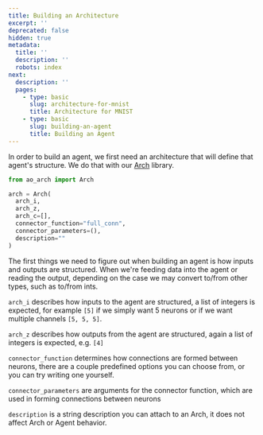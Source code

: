 ```yaml
---
title: Building an Architecture
excerpt: ''
deprecated: false
hidden: true
metadata:
  title: ''
  description: ''
  robots: index
next:
  description: ''
  pages:
    - type: basic
      slug: architecture-for-mnist
      title: Architecture for MNIST
    - type: basic
      slug: building-an-agent
      title: Building an Agent
---
```

In order to build an agent, we first need an architecture that will define that agent's structure. We do that with our [Arch](https://github.com/aolabsai/ao_arch) library.

```python python
from ao_arch import Arch

arch = Arch(
  arch_i,
  arch_z,
  arch_c=[],
  connector_function="full_conn",
  connector_parameters=(),
  description=""
)
```

The first things we need to figure out when building an agent is how inputs and outputs are structured. When we're feeding data into the agent or reading the output, depending on the case we may convert to/from other types, such as to/from ints.

`arch_i` describes how inputs to the agent are structured, a list of integers is expected, for example `[5]` if we simply want 5 neurons or if we want multiple channels `[5, 5, 5]`.

`arch_z` describes how outputs from the agent are structured, again a list of integers is expected, e.g. `[4]`

`connector_function` determines how connections are formed between neurons, there are a couple predefined options you can choose from, or you can try writing one yourself.

`connector_parameters` are arguments for the connector function, which are used in forming connections between neurons

`description` is a string description you can attach to an Arch, it does not affect Arch or Agent behavior.
